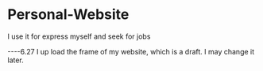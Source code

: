 # Personal-Website
I use it for express myself and seek for jobs

----6.27
I up load the frame of my website, which is a draft. I may change it later. 
